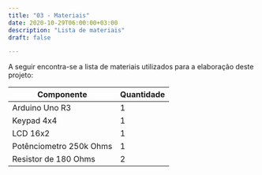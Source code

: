 ```yaml
---
title: "03 - Materiais"
date: 2020-10-29T06:00:00+03:00
description: "Lista de materiais"
draft: false

---
```


A seguir encontra-se a lista de materiais utilizados para a elaboração deste projeto:

Componente | Quantidade
---------- | ----------
Arduino Uno R3 | 1
Keypad 4x4 | 1
LCD 16x2 | 1
Potênciometro 250k Ohms | 1
Resistor de 180 Ohms | 2
